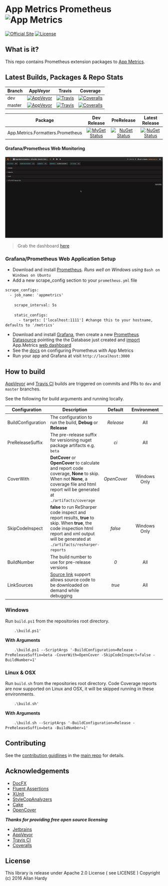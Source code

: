 # App Metrics Prometheus <img src="https://avatars0.githubusercontent.com/u/29864085?v=4&s=200" alt="App Metrics" width="50px"/> 
[![Official Site](https://img.shields.io/badge/site-appmetrics-blue.svg?style=flat-square)](http://app-metrics.io/reporting/prometheus.html) [![License](https://img.shields.io/badge/License-Apache%202.0-blue.svg?style=flat-square)](https://opensource.org/licenses/Apache-2.0)

## What is it?

This repo contains Prometheus extension packages to [App Metrics](https://github.com/AppMetrics/AppMetrics).

## Latest Builds, Packages & Repo Stats

|Branch|AppVeyor|Travis|Coverage|
|------|:--------:|:--------:|:--------:|
|dev|[![AppVeyor](https://img.shields.io/appveyor/ci/alhardy/prometheus/dev.svg?style=flat-square&label=appveyor%20build)](https://ci.appveyor.com/project/alhardy/prometheus/branch/dev)|[![Travis](https://img.shields.io/travis/alhardy/Prometheus/dev.svg?style=flat-square&label=travis%20build)](https://travis-ci.org/alhardy/Prometheus)|[![Coveralls](https://img.shields.io/coveralls/AppMetrics/Prometheus/dev.svg?style=flat-square)](https://coveralls.io/github/AppMetrics/Prometheus?branch=dev)
|master|[![AppVeyor](https://img.shields.io/appveyor/ci/alhardy/prometheus/master.svg?style=flat-square&label=appveyor%20build)](https://ci.appveyor.com/project/alhardy/prometheus/branch/master)| [![Travis](https://img.shields.io/travis/alhardy/Prometheus/master.svg?style=flat-square&label=travis%20build)](https://travis-ci.org/alhardy/Prometheus)| [![Coveralls](https://img.shields.io/coveralls/AppMetrics/Prometheus/master.svg?style=flat-square)](https://coveralls.io/github/AppMetrics/Prometheus?branch=master)|

|Package|Dev Release|PreRelease|Latest Release|
|------|:--------:|:--------:|:--------:|
|App.Metrics.Formatters.Prometheus|[![MyGet Status](https://img.shields.io/myget/appmetrics/v/App.Metrics.Formatters.Prometheus.svg?style=flat-square)](https://www.myget.org/feed/appmetrics/package/nuget/App.Metrics.Formatters.Prometheus)|[![NuGet Status](https://img.shields.io/nuget/vpre/App.Metrics.Formatters.Prometheus.svg?style=flat-square)](https://www.nuget.org/packages/App.Metrics.Formatters.Prometheus/)|[![NuGet Status](https://img.shields.io/nuget/v/App.Metrics.Formatters.Prometheus.svg?style=flat-square)](https://www.nuget.org/packages/App.Metrics.Formatters.Prometheus/)

#### Grafana/Prometheus Web Monitoring

![Grafana/Prometheus Generic Web Dashboard Demo](https://github.com/AppMetrics/AppMetrics.DocFx/blob/master/images/generic_grafana_dashboard_demo.gif)

> Grab the dashboard [here](https://grafana.com/dashboards/2204)

### Grafana/Prometheus Web Application Setup

- Download and install [Prometheus](https://prometheus.io/docs/introduction/getting_started/). *Runs well on Windows using* `Bash on Windows on Ubuntu`
- Add a new scrape_config section to your `prometheus.yml` file

```
scrape_configs: 
  - job_name: 'appmetrics'
    
    scrape_interval: 5s   

    static_configs:
      - targets: ['localhost:1111'] #change this to your hostname, defaults to '/metrics'
```

- Download and install [Grafana](https://grafana.com/grafana/download), then create a new [Prometheus Datasource](http://docs.grafana.org/features/datasources/prometheus/) pointing the the Database just created and [import](http://docs.grafana.org/reference/export_import/#importing-a-dashboard) App.Metrics [web dashboard](https://grafana.com/dashboards/2204)
- See the [docs](https://www.app-metrics.io/reporting/reporters/prometheus/#asp-net-core-configuration) on configuring Prometheus with App Metrics
- Run your app and Grafana at visit `http://localhost:3000`

## How to build

[AppVeyor](https://ci.appveyor.com/project/alhardy/prometheus/branch/master) and [Travis CI](https://travis-ci.org/alhardy/Prometheus) builds are triggered on commits and PRs to `dev` and `master` branches.

See the following for build arguments and running locally.

|Configuration|Description|Default|Environment|Required|
|------|--------|:--------:|:--------:|:--------:|
|BuildConfiguration|The configuration to run the build, **Debug** or **Release** |*Release*|All|Optional|
|PreReleaseSuffix|The pre-release suffix for versioning nuget package artifacts e.g. `beta`|*ci*|All|Optional|
|CoverWith|**DotCover** or **OpenCover** to calculate and report code coverage, **None** to skip. When not **None**, a coverage file and html report will be generated at `./artifacts/coverage`|*OpenCover*|Windows Only|Optional|
|SkipCodeInspect|**false** to run ReSharper code inspect and report results, **true** to skip. When **true**, the code inspection html report and xml output will be generated at `./artifacts/resharper-reports`|*false*|Windows Only|Optional|
|BuildNumber|The build number to use for pre-release versions|*0*|All|Optional|
|LinkSources|[Source link](https://github.com/ctaggart/SourceLink) support allows source code to be downloaded on demand while debugging|*true*|All|Optional|


### Windows

Run `build.ps1` from the repositories root directory.

```
	.\build.ps1'
```

**With Arguments**

```
	.\build.ps1 --ScriptArgs '-BuildConfiguration=Release -PreReleaseSuffix=beta -CoverWith=OpenCover -SkipCodeInspect=false -BuildNumber=1'
```

### Linux & OSX

Run `build.sh` from the repositories root directory. Code Coverage reports are now supported on Linux and OSX, it will be skipped running in these environments.

```
	.\build.sh'
```

**With Arguments**

```
	.\build.sh --ScriptArgs '-BuildConfiguration=Release -PreReleaseSuffix=beta -BuildNumber=1'
```

## Contributing

See the [contribution guidlines](https://github.com/AppMetrics/AppMetrics/blob/master/CONTRIBUTING.md) in the [main repo](https://github.com/AppMetrics/AppMetrics) for details.

## Acknowledgements

* [DocFX](https://dotnet.github.io/docfx/)
* [Fluent Assertions](http://www.fluentassertions.com/)
* [XUnit](https://xunit.github.io/)
* [StyleCopAnalyzers](https://github.com/DotNetAnalyzers/StyleCopAnalyzers)
* [Cake](https://github.com/cake-build/cake)
* [OpenCover](https://github.com/OpenCover/opencover)

***Thanks for providing free open source licensing***

* [Jetbrains](https://www.jetbrains.com/dotnet/) 
* [AppVeyor](https://www.appveyor.com/)
* [Travis CI](https://travis-ci.org/)
* [Coveralls](https://coveralls.io/)

## License

This library is release under Apache 2.0 License ( see LICENSE ) Copyright (c) 2016 Allan Hardy
